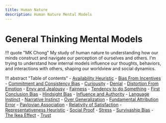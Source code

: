 ```yaml
---
title: Human Nature
description: Human Nature Mental Models 
---
```


# General Thinking Mental Models

!!! quote "MK Chong"
    My study of human nature to understanding how our minds construct and navigate our perception of ourselves and others. I'm trying to understand how internal models influence our thoughts, behaviors, and interactions with others, shaping our worldview and social dynamics.

!!! abstract "Table of contents"
    - [Availability Heuristic](https://mkchong.com/Knowledge/Models/Human%20Nature/availabilityHeuristic/)
    - [Bias From Incentives](https://mkchong.com/Knowledge/Models/Human%20Nature/biasFromIncentives/)
    - [Commitment and Consistency Bias](https://mkchong.com/Knowledge/Models/Human%20Nature/commitmentAndConsistencyBias/)
    - [Curiousity](https://mkchong.com/Knowledge/Models/Human%20Nature/curiousity/)
    - [Denial](https://mkchong.com/Knowledge/Models/Human%20Nature/denial/)
    - [Distortion From Emotion](https://mkchong.com/Knowledge/Models/Human%20Nature/distortionFromEmotion/)
    - [Envy and Jealousy](https://mkchong.com/Knowledge/Models/Human%20Nature/envyAndJealousy/)
    - [Fairness](https://mkchong.com/Knowledge/Models/Human%20Nature/fairness/)
    - [Tendency to do Something](https://mkchong.com/Knowledge/Models/Human%20Nature/fightOrFlight/)
    - [First Conclusion Bias](https://mkchong.com/Knowledge/Models/Human%20Nature/firstConclusionBias/)
    - [Hindsight Bias](https://mkchong.com/Knowledge/Models/Human%20Nature/hindsightBias/)
    - [Influence and Authority](https://mkchong.com/Knowledge/Models/Human%20Nature/influenceAndAuthority/)
    - [Language Instinct](https://mkchong.com/Knowledge/Models/Human%20Nature/language/)
    - [Narrative Instinct](https://mkchong.com/Knowledge/Models/Human%20Nature/narrativeInstinct/)
    - [Over Generalization](https://mkchong.com/Knowledge/Models/Human%20Nature/overGeneralization/)
    - [Fundamental Attribution Error](https://mkchong.com/Knowledge/Models/Human%20Nature/overestimatingConsistencies/)
    - [Pavlovian Association](https://mkchong.com/Knowledge/Models/Human%20Nature/pavlovianAssociation/)
    - [Relativity of Satisfaction](https://mkchong.com/Knowledge/Models/Human%20Nature/relativityOfSatisfaction/)
    - [Representativeness Heuristic](https://mkchong.com/Knowledge/Models/Human%20Nature/representativenessHeuristic/)
    - [Social Proof](https://mkchong.com/Knowledge/Models/Human%20Nature/socialProof/)
    - [Stress](https://mkchong.com/Knowledge/Models/Human%20Nature/stress/)
    - [Survivaship Bias](https://mkchong.com/Knowledge/Models/Human%20Nature/survivashipBias/)
    - [The Ikea Effect](https://mkchong.com/Knowledge/Models/Human%20Nature/theIkea/)
    - [Trust](https://mkchong.com/Knowledge/Models/Human%20Nature/trust/)
